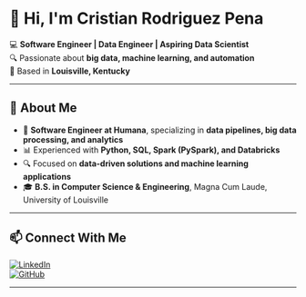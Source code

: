 # 👋 Hi, I'm Cristian Rodriguez Pena

💻 **Software Engineer | Data Engineer | Aspiring Data Scientist**  
🔍 Passionate about **big data, machine learning, and automation**  
📍 Based in **Louisville, Kentucky**

---

## 🚀 About Me
- 🏢 **Software Engineer at Humana**, specializing in **data pipelines, big data processing, and analytics**  
- 📊 Experienced with **Python, SQL, Spark (PySpark), and Databricks**  
- 🔍 Focused on **data-driven solutions and machine learning applications**  
- 🎓 **B.S. in Computer Science & Engineering**, Magna Cum Laude, University of Louisville  

---

## 📫 Connect With Me  
[![LinkedIn](https://img.shields.io/badge/-LinkedIn-0A66C2?style=flat&logo=linkedin&logoColor=white)](https://www.linkedin.com/in/cristian-rodriguez-pena/)  
[![GitHub](https://img.shields.io/badge/-GitHub-181717?style=flat&logo=github&logoColor=white)](https://github.com/CristianRodriguezPena)  

---
